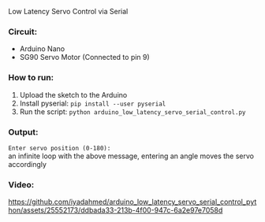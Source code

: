 Low Latency Servo Control via Serial

### Circuit:  
* Arduino Nano
* SG90 Servo Motor (Connected to pin 9)

### How to run:  
1. Upload the sketch to the Arduino
2. Install pyserial: `pip install --user pyserial`
3. Run the script: `python arduino_low_latency_servo_serial_control.py`

### Output:  
`Enter servo position (0-180):`  
an infinite loop with the above message, entering an angle moves the servo accordingly

### Video:

https://github.com/iyadahmed/arduino_low_latency_servo_serial_control_python/assets/25552173/ddbada33-213b-4f00-947c-6a2e97e7058d

